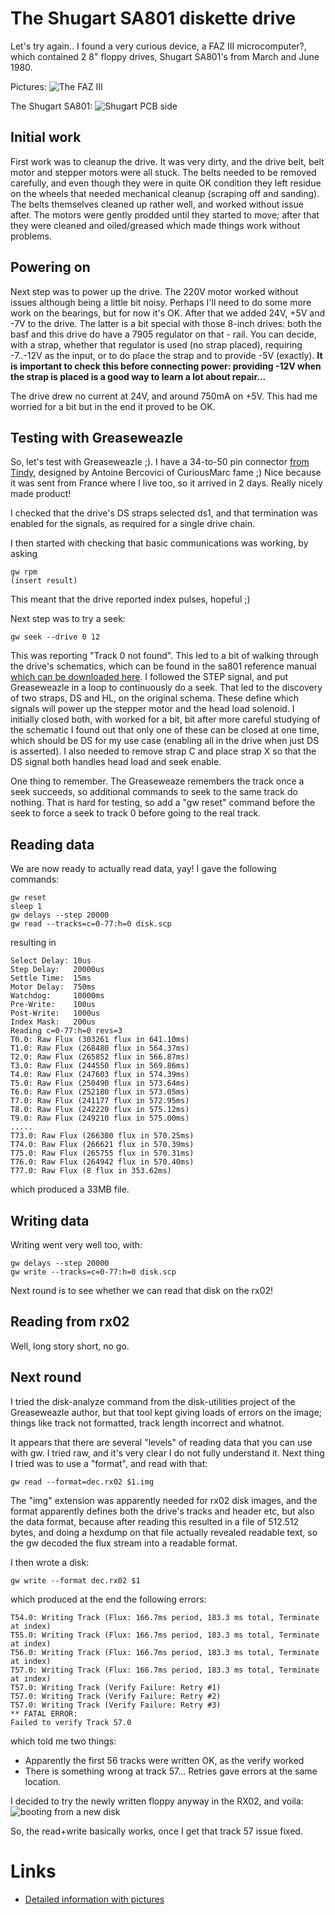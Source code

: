 # The Shugart SA801 diskette drive

Let's try again.. I found a very curious device, a FAZ III microcomputer?, which contained 2 8" floppy drives, Shugart SA801's from March and June 1980.

Pictures:
![The FAZ III](faz-iii-1.png)

The Shugart SA801:
![Shugart PCB side](sa801-pcb-1.png)

## Initial work
First work was to cleanup the drive. It was very dirty, and the drive belt, belt motor and stepper motors were all stuck. The belts needed to be removed carefully, and even though they were in quite OK condition they left residue on the wheels that needed mechanical cleanup (scraping off and sanding). The belts themselves cleaned up rather well, and worked without issue after.
The motors were gently prodded until they started to move; after that they were cleaned and oiled/greased which made things work without problems.

## Powering on
Next step was to power up the drive. The 220V motor worked without issues although being a little bit noisy. Perhaps I'll need to do some more work on the bearings, but for now it's OK.
After that we added 24V, +5V and -7V to the drive. The latter is a bit special with those 8-inch drives: both the basf and this drive do have a 7905 regulator on that - rail. You can decide, with a strap, whether that regulator is used (no strap placed), requiring -7..-12V as the input, or to do place the strap and to provide -5V (exactly). **It is important to check this before connecting power: providing -12V when the strap is placed is a good way to learn a lot about repair...**

The drive drew no current at 24V, and around 750mA on +5V. This had me worried for a bit but in the end it proved to be OK.

## Testing with Greaseweazle
So, let's test with Greaseweazle ;). I have a 34-to-50 pin connector [from Tindy](https://www.tindie.com/products/siliconinsider/8-floppy-disk-interface-50-pin-to-34-pin-adapter/), designed by Antoine Bercovici of CuriousMarc fame ;) Nice because it was sent from France where I live too, so it arrived in 2 days. Really nicely made product!

I checked that the drive's DS straps selected ds1, and that termination was enabled for the signals, as required for a single drive chain.

I then started with checking that basic communications was working, by asking
```
gw rpm
(insert result)
```
This meant that the drive reported index pulses, hopeful ;)

Next step was to try a seek:
```
gw seek --drive 0 12
```
This was reporting "Track 0 not found". This led to a bit of walking through the drive's schematics, which can be found in the sa801 reference manual [which can be downloaded here](https://retrocmp.de/fdd/shugart/801/sa801_i.htm). I followed the STEP signal, and put Greaseweazle in a loop to continuously do a seek. That led to the discovery of two straps, DS and HL, on the original schema. These define which signals will power up the stepper motor and the head load solenoid. I initially closed both, with worked for a bit, bit after more careful studying of the schematic I found out that only one of these can be closed at one time, which should be DS for my use case (enabling all in the drive when just DS is asserted). I also needed to remove strap C and place strap X so that the DS signal both handles head load and seek enable.

One thing to remember. The Greaseweaze remembers the track once a seek succeeds, so additional commands to seek to the same track do nothing. That is hard for testing, so add a "gw reset" command before the seek to force a seek to track 0 before going to the real track.

## Reading data
We are now ready to actually read data, yay! I gave the following commands:
```
gw reset
sleep 1
gw delays --step 20000
gw read --tracks=c=0-77:h=0 disk.scp
```
resulting in
```
Select Delay: 10us
Step Delay:   20000us
Settle Time:  15ms
Motor Delay:  750ms
Watchdog:     10000ms
Pre-Write:    100us
Post-Write:   1000us
Index Mask:   200us
Reading c=0-77:h=0 revs=3
T0.0: Raw Flux (303261 flux in 641.10ms)
T1.0: Raw Flux (268480 flux in 564.37ms)
T2.0: Raw Flux (265852 flux in 566.87ms)
T3.0: Raw Flux (244550 flux in 569.86ms)
T4.0: Raw Flux (247603 flux in 574.39ms)
T5.0: Raw Flux (250490 flux in 573.64ms)
T6.0: Raw Flux (252180 flux in 573.05ms)
T7.0: Raw Flux (241177 flux in 572.95ms)
T8.0: Raw Flux (242220 flux in 575.12ms)
T9.0: Raw Flux (249210 flux in 575.00ms)
.....
T73.0: Raw Flux (266300 flux in 570.25ms)
T74.0: Raw Flux (266621 flux in 570.39ms)
T75.0: Raw Flux (265755 flux in 570.31ms)
T76.0: Raw Flux (264942 flux in 570.40ms)
T77.0: Raw Flux (8 flux in 353.62ms)
```
which produced a 33MB file.

## Writing data
Writing went very well too, with:
```
gw delays --step 20000
gw write --tracks=c=0-77:h=0 disk.scp
```
Next round is to see whether we can read that disk on the rx02!

## Reading from rx02
Well, long story short, no go.

## Next round
I tried the disk-analyze command from the disk-utilities project of the Greaseweazle author, but that tool kept giving loads of errors on the image; things like track not formatted, track length incorrect and whatnot.

It appears that there are several "levels" of reading data that you can use with gw. I tried raw, and it's very clear I do not fully understand it. Next thing I tried was to use a "format", and read with that:
```
gw read --format=dec.rx02 $1.img
```
The "img" extension was apparently needed for rx02 disk images, and the format apparently defines both the drive's tracks and header etc, but also the data format, because after reading this resulted in a file of 512.512 bytes, and doing a hexdump on that file actually revealed readable text, so the gw decoded the flux stream into a readable format.

I then wrote a disk:
```
gw write --format dec.rx02 $1
```
which produced at the end the following errors:
```
T54.0: Writing Track (Flux: 166.7ms period, 183.3 ms total, Terminate at index)
T55.0: Writing Track (Flux: 166.7ms period, 183.3 ms total, Terminate at index)
T56.0: Writing Track (Flux: 166.7ms period, 183.3 ms total, Terminate at index)
T57.0: Writing Track (Flux: 166.7ms period, 183.3 ms total, Terminate at index)
T57.0: Writing Track (Verify Failure: Retry #1)
T57.0: Writing Track (Verify Failure: Retry #2)
T57.0: Writing Track (Verify Failure: Retry #3)
** FATAL ERROR:
Failed to verify Track 57.0
```
which told me two things:
- Apparently the first 56 tracks were written OK, as the verify worked
- There is something wrong at track 57...
Retries gave errors at the same location.

I decided to try the newly written floppy anyway in the RX02, and voila:
![booting from a new disk](rx02-new-boot.png)

So, the read+write basically works, once I get that track 57 issue fixed.


# Links

* [Detailed information with pictures](https://retrocmp.de/fdd/shugart/801/sa801_i.htm)


